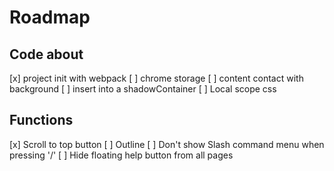 # Roadmap

## Code about

[x] project init with webpack
[ ] chrome storage
[ ] content contact with background
[ ] insert into a shadowContainer
[ ] Local scope css

## Functions

[x] Scroll to top button
[ ] Outline
[ ] Don't show Slash command menu when pressing '/'
[ ] Hide floating help button from all pages
